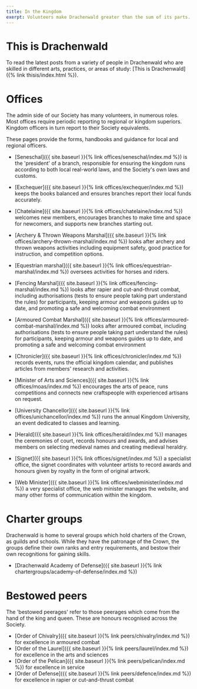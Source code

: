 ```yaml
---
title: In the Kingdom
exerpt: Volunteers make Drachenwald greater than the sum of its parts.
---
```


# This is Drachenwald

To read the latest posts from a variety of people in Drachenwald who are skilled in different arts, practices, or areas of study: [This is Drachenwald]({% link thisis/index.html %}).

# Offices

The admin side of our Society has many volunteers, in numerous roles. Most offices require periodic reporting to regional or kingdom superiors. Kingdom officers in turn report to their Society equivalents.

These pages provide the forms, handbooks and guidance for local and regional officers.

* [Seneschal]({{ site.baseurl }}{% link offices/seneschal/index.md %}) is the 'president' of a branch, responsible for ensuring the kingdom runs according to both local real-world laws, and the Society's own laws and customs.

* [Exchequer]({{ site.baseurl }}{% link offices/exchequer/index.md %}) keeps the books balanced and ensures branches report their local funds accurately.

* [Chatelaine]({{ site.baseurl }}{% link offices/chatelaine/index.md %}) welcomes new members, encourages branches to make time and space for newcomers, and supports new branches starting out. 

* [Archery & Thrown Weapons Marshal]({{ site.baseurl }}{% link offices/archery-thrown-marshal/index.md %}) looks after archery and thrown weapons activities including equipment safety, good practice for instruction, and competition options.

* [Equestrian marshal]({{ site.baseurl }}{% link offices/equestrian-marshal/index.md %}) oversees activities for horses and riders.

* [Fencing Marshal]({{ site.baseurl }}{% link offices/fencing-marshal/index.md %}) looks after rapier and cut-and-thrust combat, including authorisations (tests to ensure people taking part understand the rules) for participants, keeping armour and weapons guides up to date, and promoting a safe and welcoming combat environment 

* [Armoured Combat Marshal]({{ site.baseurl }}{% link offices/armoured-combat-marshal/index.md %}) looks after armoured combat, including authorisations (tests to ensure people taking part understand the rules) for participants, keeping armour and weapons guides up to date, and promoting a safe and welcoming combat environment 

* [Chronicler]({{ site.baseurl }}{% link offices/chronicler/index.md %}) records events, runs the official kingdom calendar, and publishes articles from members' research and activities.

* [Minister of Arts and Sciences]({{ site.baseurl }}{% link offices/moas/index.md %}) encourages the arts of peace, runs competitions and connects new craftspeople with experienced artisans on request.

* [University Chancellor]({{ site.baseurl }}{% link offices/unichancellor/index.md %}) runs the annual Kingdom University, an event dedicated to classes and learning.

* [Herald]({{ site.baseurl }}{% link offices/herald/index.md %}) manages the ceremonies of court, records honours and awards, and advises members on selecting medieval names and creating medieval heraldry.

* [Signet]({{ site.baseurl }}{% link offices/signet/index.md %}) a specialist office, the signet coordinates with volunteer artists to record awards and honours given by royalty in the form of original artwork.

* [Web Minister]({{ site.baseurl }}{% link offices/webminister/index.md %}) a very specialist office, the web minister manages the website, and many other forms of communication within the kingdom.

# Charter groups
Drachenwald is home to several groups which hold charters of the Crown, as guilds and schools. While they have the patronage of the Crown, the groups define their own ranks and entry requirements, and bestow their own recognitions for gaining skills.

* [Drachenwald Academy of Defense]({{ site.baseurl }}{% link chartergroups/academy-of-defense/index.md %}) 

# Bestowed peers
The 'bestowed peerages' refer to those peerages which come from the hand of the king and queen. These are honours recognised across the Society.

* [Order of Chivalry]({{ site.baseurl }}{% link peers/chivalry/index.md %}) for excellence in armoured combat 
* [Order of the Laurel]({{ site.baseurl }}{% link peers/laurel/index.md %}) for excellence in the arts and sciences 
* [Order of the Pelican]({{ site.baseurl }}{% link peers/pelican/index.md %}) for excellence in service 
* [Order of Defense]({{ site.baseurl }}{% link peers/defence/index.md %}) for excellence in rapier or cut-and-thrust combat
